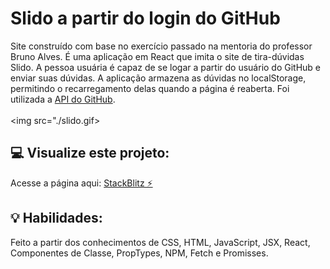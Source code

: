 # Slido a partir do login do GitHub

Site construído com base no exercício passado na mentoria do professor Bruno Alves. É uma aplicação em React que imita o site de tira-dúvidas Slido. A pessoa usuária é capaz de se logar a partir do usuário do GitHub e enviar suas dúvidas. A aplicação armazena as dúvidas no localStorage, permitindo o recarregamento delas quando a página é reaberta. Foi utilizada a [API do GitHub](https://api.github.com/users/).
<br><br>
<img src="./slido.gif>

## :computer: Visualize este projeto:

Acesse a página aqui:
[StackBlitz ⚡️](https://stackblitz.com/edit/react-esam1g)

## :bulb: Habilidades:

Feito a partir dos conhecimentos de CSS, HTML, JavaScript, JSX, React, Componentes de Classe, PropTypes, NPM, Fetch e Promisses.
